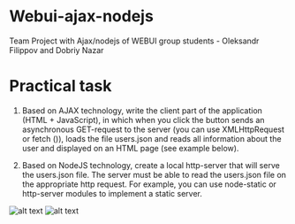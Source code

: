 # Webui-ajax-nodejs

Team Project with Ajax/nodejs of WEBUI group students - Oleksandr Filippov and Dobriy Nazar

# Practical task

1. Based on AJAX technology, write the client part of the application (HTML + JavaScript), in which when you click the button sends an asynchronous GET-request to the server (you can use XMLHttpRequest or fetch ()), loads the file users.json and reads all information about the user and displayed on an HTML page (see example below).

2. Based on NodeJS technology, create a local http-server that will serve the users.json file. The server must be able to read the users.json file on the appropriate http request. For example, you can use node-static or http-server modules to implement a static server.

![alt text](https://github.com/[filiczini]/[repWebui-ajax-nodejs]/blob/[main]/Picture1.png)
![alt text](https://github.com/[filiczini]/[repWebui-ajax-nodejs]/blob/[main]/Picture2.png)
